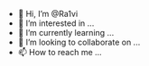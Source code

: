 - 👋 Hi, I’m @Ra1vi
- 👀 I’m interested in ...
- 🌱 I’m currently learning ...
- 💞️ I’m looking to collaborate on ...
- 📫 How to reach me ...

<!---
Ra1vi/Ra1vi is a ✨ special ✨ repository because its `README.md` (this file) appears on your GitHub profile.
You can click the Preview link to take a look at your changes.
--->
